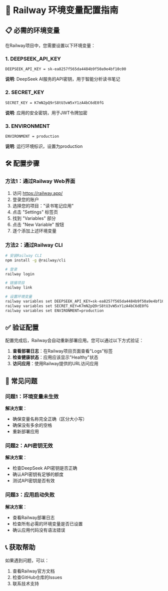 # 🔑 Railway 环境变量配置指南

## 📋 必需的环境变量

在Railway项目中，您需要设置以下环境变量：

### 1. DEEPSEEK_API_KEY
```
DEEPSEEK_API_KEY = sk-ea8257f565da4484b9f50a9e4bf10c00
```
**说明**: DeepSeek AI服务的API密钥，用于智能分析读书笔记

### 2. SECRET_KEY
```
SECRET_KEY = K7mN2pQ9rS8tU3vW5xY1zA4bC6dE0fG
```
**说明**: 应用的安全密钥，用于JWT令牌加密

### 3. ENVIRONMENT
```
ENVIRONMENT = production
```
**说明**: 运行环境标识，设置为production

## 🛠️ 配置步骤

### 方法1：通过Railway Web界面
1. 访问 https://railway.app/
2. 登录您的账户
3. 选择您的项目："读书笔记应用"
4. 点击 "Settings" 标签页
5. 找到 "Variables" 部分
6. 点击 "New Variable" 按钮
7. 逐个添加上述环境变量

### 方法2：通过Railway CLI
```bash
# 安装Railway CLI
npm install -g @railway/cli

# 登录
railway login

# 链接项目
railway link

# 设置环境变量
railway variables set DEEPSEEK_API_KEY=sk-ea8257f565da4484b9f50a9e4bf10c00
railway variables set SECRET_KEY=K7mN2pQ9rS8tU3vW5xY1zA4bC6dE0fG
railway variables set ENVIRONMENT=production
```

## ✅ 验证配置

配置完成后，Railway会自动重新部署应用。您可以通过以下方式验证：

1. **查看部署日志**：在Railway项目页面查看"Logs"标签
2. **检查健康状态**：应用应该显示"Healthy"状态
3. **访问应用**：使用Railway提供的URL访问应用

## 🚨 常见问题

### 问题1：环境变量未生效
**解决方案**：
- 确保变量名称完全正确（区分大小写）
- 确保没有多余的空格
- 重新部署应用

### 问题2：API密钥无效
**解决方案**：
- 检查DeepSeek API密钥是否正确
- 确认API密钥有足够的额度
- 测试API密钥是否有效

### 问题3：应用启动失败
**解决方案**：
- 查看Railway部署日志
- 检查所有必需的环境变量是否已设置
- 确认应用代码没有语法错误

## 📞 获取帮助

如果遇到问题，可以：
1. 查看Railway官方文档
2. 检查GitHub仓库的Issues
3. 联系技术支持
